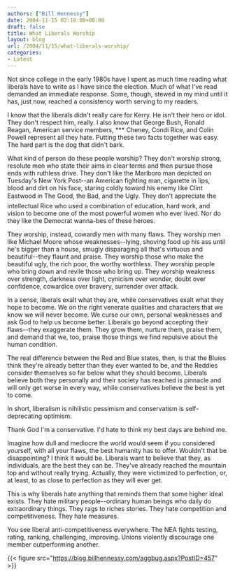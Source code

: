 ```yaml
---
authors: ["Bill Hennessy"]
date: 2004-11-15 02:18:00+00:00
draft: false
title: What Liberals Worship
layout: blog
url: /2004/11/15/what-liberals-worship/
categories:
- Latest
---
```


Not since college in the early 1980s have I spent as much time reading what liberals have to write as I have since the election.  Much of what I've read demanded an immediate response.  Some, though, stewed in my mind until it has, just now, reached a consistency worth serving to my readers.


		

I know that the liberals didn't really care for Kerry.  He isn't their hero or idol.  They don't respect him, really.  I also know that George Bush, Ronald Reagan, American service members, *** Cheney, Condi Rice, and Colin Powell represent all they hate.  Putting these two facts together was easy.  The hard part is the dog that didn't bark.  


		

What kind of person do these people worship?  They don't worship strong, resolute men who state their aims in clear terms and then pursue those ends with ruthless drive.  They don't like the Marlboro man depicted on Tuesday's New York Post--an American fighting man, cigarette in lips, blood and dirt on his face, staring coldly toward his enemy like Clint Eastwood in The Good, the Bad, and the Ugly.  They don't appreciate the intellectual Rice who used a combination of education, hard work, and vision to become one of the most powerful women who ever lived.   Nor do they like the Democrat wanna-bes of these heroes.


		

They worship, instead, cowardly men with many flaws.  They worship men like Michael Moore whose weaknesses--lying, shoving food up his ass until he's bigger than a house, smugly disparaging all that's virtuous and beautiful--they flaunt and praise.  They worship those who make the beautiful ugly, the rich poor, the worthy worthless. They worship people who bring down and revile those who bring up.  They worship weakness over strength, darkness over light, cynicism over wonder, doubt over confidence, cowardice over bravery, surrender over attack. 


		

In a sense, liberals exalt what they are, while conservatives exalt what they hope to become.  We on the right venerate qualities and characters that we know we will never become.  We curse our own, personal weaknesses and ask God to help us become better.  Liberals go beyond accepting their flaws--they exaggerate them.  They grow them, nurture them, praise them, and demand that we, too, praise those things we find repulsive about the human condition.  


		

The real difference between the Red and Blue states, then, is that the Bluies think they're already better than they ever wanted to be, and the Reddies consider themselves so far below what they should become.  Liberals believe both they personally and their society has reached is pinnacle and will only get worse in every way, while conservatives believe the best is yet to come.


		

In short, liberalism is nihilistic pessimism and conservatism is self-deprecating optimism.  


		

Thank God I'm a conservative.  I'd hate to think my best days are behind me. 


		

Imagine how dull and mediocre the world would seem if you considered yourself, with all your flaws, the best humanity has to offer.  Wouldn't that be disappointing?  I think it would be.  Liberals want to believe that they, as individuals, are the best they can be.  They've already reached the mountain top and without really trying.  Actually, they were victimized to perfection, or, at least, to as close to perfection as they will ever get.  


		

This is why liberals hate anything that reminds them that some higher ideal exists.  They hate military people--ordinary human beings who daily do extraordinary things.  They rags to riches stories.  They hate competition and competitiveness.  They hate measures.  


		


				
						

You see liberal anti-competitiveness everywhere.  The NEA fights testing, rating, ranking, challenging, improving.  Unions violently discourage one member outperforming another. 


				
		

{{< figure src="https://blog.billhennessy.com/aggbug.aspx?PostID=457" >}}

